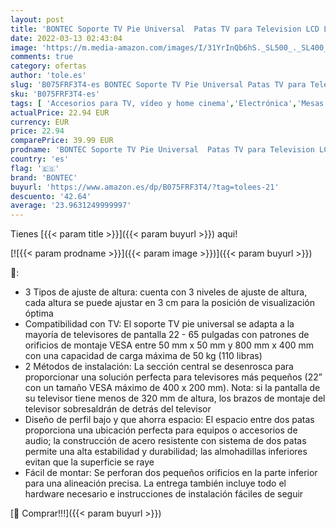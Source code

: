 ```yaml
---
layout: post
title: 'BONTEC Soporte TV Pie Universal  Patas TV para Television LCD LED Plasma Plano 22-65 Pulgadas  Peanas para TV Carga Máx. 50 kg - VESA Máx. 800x400mm'
date: 2022-03-13 02:43:04
image: 'https://m.media-amazon.com/images/I/31YrInQb6hS._SL500_._SL400_.jpg'
comments: true
category: ofertas
author: 'tole.es'
slug: 'B075FRF3T4-es BONTEC Soporte TV Pie Universal Patas TV para Television...'
sku: 'B075FRF3T4-es'
tags: [ 'Accesorios para TV, vídeo y home cinema','Electrónica','Mesas para TV','Mesas y soportes para TV','TV, vídeo y home cinema','bontec','television', ]
actualPrice: 22.94 EUR
currency: EUR
price: 22.94
comparePrice: 39.99 EUR
prodname: 'BONTEC Soporte TV Pie Universal  Patas TV para Television LCD LED Plasma Plano 22-65 Pulgadas  Peanas para TV Carga Máx. 50 kg - VESA Máx. 800x400mm'
country: 'es'
flag: '🇪🇸'
brand: 'BONTEC'
buyurl: 'https://www.amazon.es/dp/B075FRF3T4/?tag=tolees-21'
descuento: '42.64'
average: '23.9631249999997'
---
```


Tienes [{{< param title >}}]({{< param buyurl >}}) aqui!

[![{{< param prodname >}}]({{< param image >}})]({{< param buyurl >}})

🔎:

- 3 Tipos de ajuste de altura: cuenta con 3 niveles de ajuste de altura, cada altura se puede ajustar en 3 cm para la posición de visualización óptima
- Compatibilidad con TV: El soporte TV pie universal se adapta a la mayoría de televisores de pantalla 22 - 65 pulgadas con patrones de orificios de montaje VESA entre 50 mm x 50 mm y 800 mm x 400 mm con una capacidad de carga máxima de 50 kg (110 libras)
- 2 Métodos de instalación: La sección central se desenrosca para proporcionar una solución perfecta para televisores más pequeños (22” con un tamaño VESA máximo de 400 x 200 mm). Nota: si la pantalla de su televisor tiene menos de 320 mm de altura, los brazos de montaje del televisor sobresaldrán de detrás del televisor
- Diseño de perfil bajo y que ahorra espacio: El espacio entre dos patas proporciona una ubicación perfecta para equipos o accesorios de audio; la construcción de acero resistente con sistema de dos patas permite una alta estabilidad y durabilidad; las almohadillas inferiores evitan que la superficie se raye
- Fácil de montar: Se perforan dos pequeños orificios en la parte inferior para una alineación precisa. La entrega también incluye todo el hardware necesario e instrucciones de instalación fáciles de seguir

[🛒 Comprar!!!]({{< param buyurl >}})
